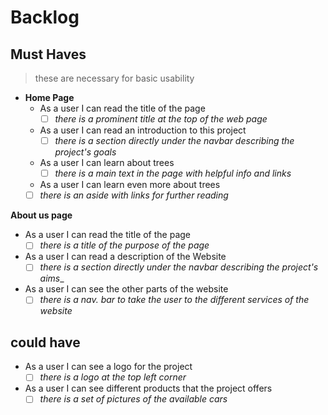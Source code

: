 # Backlog

## Must Haves

> these are necessary for basic usability

- **Home Page**
  - As a user I can read the title of the page
    - [ ] _there is a prominent title at the top of the web page_
  - As a user I can read an introduction to this project
    - [ ] _there is a section directly under the navbar describing the project's
          goals_
  - As a user I can learn about trees
    - [ ] _there is a main text in the page with helpful info and links_
  - As a user I can learn even more about trees
  - [ ] _there is an aside with links for further reading_

**About us page**
  - As a user I can read the title of the page
    - [ ] _there is a title of the purpose of the page_
  - As a user I can read a description of the Website
    - [ ] _there is a section directly under the navbar describing the project's aims__
  - As a user I can see the other parts of the website
    - [ ] _there is a nav. bar to take the user to the different services of the website_

## could have
- As a user I can see a logo for the project
  -  [ ] _there is a logo at the top left corner_
- As a user I can see different products that the project offers
  - [ ] _there is a set of pictures of the available cars_
